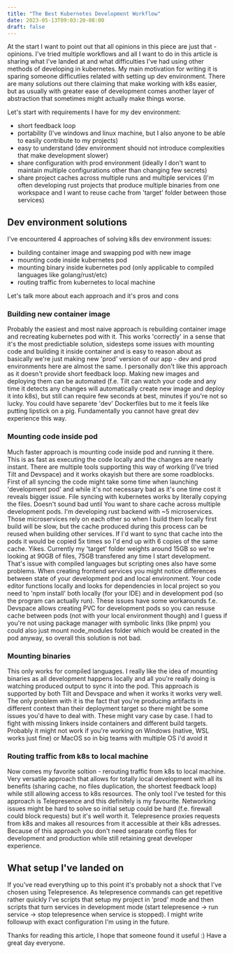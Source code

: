 ```yaml
---
title: "The Best Kubernetes Development Workflow"
date: 2023-05-13T09:03:20-08:00
draft: false
---
```

At the start I want to point out that all opinions in this piece are just that - opinions. I've tried multiple workflows and all I want to do in this
article is sharing what I've landed at and what difficulties I've had using other methods of developing in kubernetes. My main motivation for writing it is 
sparing someone difficutlies related with setting up dev environment. There are many solutions out there claiming that make working with k8s easier, but
as usually with greater ease of development comes another layer of abstraction that sometimes might actually make things worse.

Let's start with requirements I have for my dev environment:
- short feedback loop
- portability (I've windows and linux machine, but I also anyone to be able to easily contribute to my projects)
- easy to understand (dev environment should not introduce complexities that make development slower)
- share configuration with prod environment (ideally I don't want to maintain multiple configurations other than changing few secrets)
- share project caches across multiple runs and multiple services (I'm often developing rust projects that produce multiple binaries from one workspace and I want to
reuse cache from 'target' folder between those services)

## Dev environment solutions

I've encountered 4 approaches of solving k8s dev environment issues:
- building container image and swapping pod with new image
- mounting code inside kubernetes pod
- mounting binary inside kubernetes pod (only applicable to compiled languages like golang/rust/etc)
- routing traffic from kubernetes to local machine

Let's talk more about each approach and it's pros and cons

### Building new container image
Probably the easiest and most naive approach is rebuilding container image and recreating kubernetes pod with it. This works 'correctly' in a sense that it's the most
predictiable solution, sidesteps some issues with mounting code and building it inside container and is easy to reason about as basically we're just making new 'prod'
version of our app - dev and prod environments here are almost the same. I personally don't like this approach as it doesn't provide short feedback loop. Making new images
and deploying them can be automated (f.e. Tilt can watch your code and any time it detects any changes will automatically create new image and deploy it into k8s), but still
can require few seconds at best, minutes if you're not so lucky. You could have separete 'dev' Dockerfiles but to me it feels like putting lipstick on a pig. Fundamentally
you cannot have great dev experience this way.

### Mounting code inside pod
Much faster approach is mounting code inside pod and running it there. This is as fast as executing the code locally and the changes are nearly instant. There are multiple tools supporting this way of working (I've tried Tilt and Devspace) and it works okayish but there are some roadblocks. First of all syncing the code might take some time
when launching 'development pod' and while it's not necessary bad as it's one time cost it reveals bigger issue. File syncing with kubernetes works by literally copying the files. Doesn't sound bad until You want to share cache across multiple development pods. I'm developing rust backend with ~5 microservices. Those microservices rely on each other so when I build them locally first build will be slow, but the cache produced during this process can be reused when building other services. If I'd want to sync that cache into the pods it would be copied 5x times so I'd end up with 6 copies of the same cache. Yikes. Currently my 'target' folder weights around 15GB so we're looking at 90GB of files, 75GB transfered any time I start development. That's issue with compiled languages but scripting ones also have some problems. When creating frontend services you might notice differences between state of your development pod and local environment. Your code editor functions locally and looks for dependencies in local project so you need to 'npm install' both locally (for your IDE) and in development pod (so the program can actually run). These issues have some workarounds f.e. Devspace allows creating PVC for development pods so you can resuse cache between pods (not with your local environment though) and I guess if you're not using package manager with symbolic links (like pnpm) you could also just mount node_modules folder which would be created in the pod anyway, so overall this solution is not bad.

### Mounting binaries
This only works for compiled languages. I really like the idea of mounting binaries as all development happens locally and all you're really doing is watching produced output to sync it into the pod. This approach is supported by both Tilt and Devspace and when it works it works very well. The only problem with it is the fact that you're producing artifacts in different context than their deployment target so there might be some issues you'd have to deal with. These might vary case by case. I had to fight with missing linkers inside containers and different build targets. Probably it might not work if you're working on Windows (native, WSL works just fine) or MacOS so in big teams with multiple OS i'd avoid it

### Routing traffic from k8s to local machine
Now comes my favorite soltion - rerouting traffic from k8s to local machine. Very versatile approach that allows for totally local development with all its benefits
(sharing cache, no files duplication, the shortest feedback loop) while still allowing access to k8s resources. The only tool I've tested for this approach is Telepresence and this definitely is my favourite. Networking issues might be hard to solve so initial setup could be hard (f.e. firewall could block requests) but it's well worth it. Telepresence proxies requests from k8s and makes all resources from it accessible at their k8s adresses. Because of this approach you don't need separate config files for
development and production while still retaining great developer experience.

## What setup I've landed on
If you've read everything up to this point it's probably not a shock that I've chosen using Telepresence. As telepresence commands can get repetitive rather quickly I've scripts that setup my project in 'prod' mode and then scripts that turn services in development mode (start telepresence -> run service -> stop telepresence when service is stopped). I might write followup with exact configuration I'm using in the future.

Thanks for reading this article, I hope that someone found it useful :) Have a great day everyone.